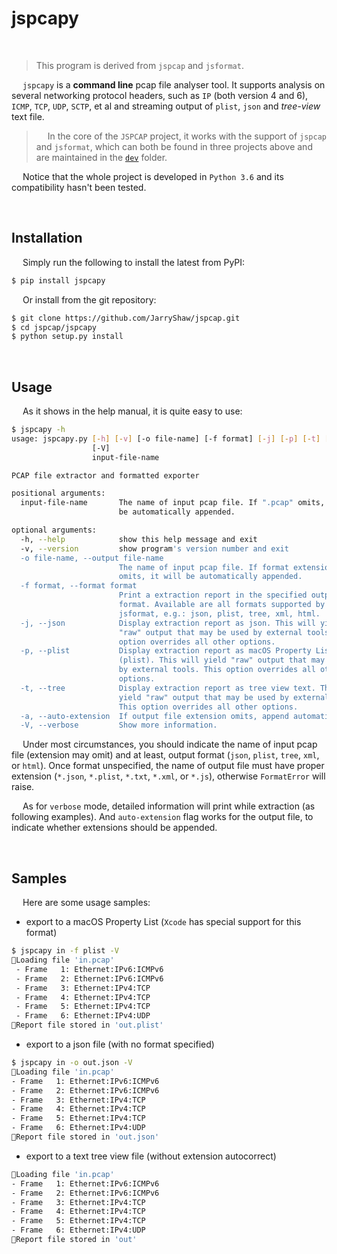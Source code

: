 # jspcapy

&nbsp;

 > This program is derived from `jspcap` and `jsformat`.

&emsp; `jspcapy` is a **command line** pcap file analyser tool. It supports analysis on several networking protocol headers, such as `IP` (both version 4 and 6), `ICMP`, `TCP`, `UDP`, `SCTP`, et al and streaming output of `plist`, `json` and *tree-view* text file.

 > &emsp; In the core of the `JSPCAP` project, it works with the support of `jspcap` and `jsformat`, which can both be found in three projects above and are maintained in the [`dev`](https://github.com/JarryShaw/jspcap/tree/master/dev/) folder.

&emsp; Notice that the whole project is developed in `Python 3.6` and its compatibility hasn't been tested.

&nbsp;

## Installation

&emsp; Simply run the following to install the latest from PyPI:

```bash
$ pip install jspcapy
```

&emsp; Or install from the git repository:

```bash
$ git clone https://github.com/JarryShaw/jspcap.git
$ cd jspcap/jspcapy
$ python setup.py install
```

&nbsp;

## Usage

&emsp; As it shows in the help manual, it is quite easy to use:

```bash
$ jspcapy -h
usage: jspcapy.py [-h] [-v] [-o file-name] [-f format] [-j] [-p] [-t] [-a]
                  [-V]
                  input-file-name

PCAP file extractor and formatted exporter

positional arguments:
  input-file-name       The name of input pcap file. If ".pcap" omits, it will
                        be automatically appended.

optional arguments:
  -h, --help            show this help message and exit
  -v, --version         show program's version number and exit
  -o file-name, --output file-name
                        The name of input pcap file. If format extension
                        omits, it will be automatically appended.
  -f format, --format format
                        Print a extraction report in the specified output
                        format. Available are all formats supported by
                        jsformat, e.g.: json, plist, tree, xml, html.
  -j, --json            Display extraction report as json. This will yield
                        "raw" output that may be used by external tools. This
                        option overrides all other options.
  -p, --plist           Display extraction report as macOS Property List
                        (plist). This will yield "raw" output that may be used
                        by external tools. This option overrides all other
                        options.
  -t, --tree            Display extraction report as tree view text. This will
                        yield "raw" output that may be used by external tools.
                        This option overrides all other options.
  -a, --auto-extension  If output file extension omits, append automatically.
  -V, --verbose         Show more information.
```

&emsp; Under most circumstances, you should indicate the name of input pcap file (extension may omit) and at least, output format (`json`, `plist`, `tree`, `xml`, or `html`). Once format unspecified, the name of output file must have proper extension (`*.json`, `*.plist`, `*.txt`, `*.xml`, or `*.js`), otherwise `FormatError` will raise.

&emsp; As for `verbose` mode, detailed information will print while extraction (as following examples). And `auto-extension` flag works for the output file, to indicate whether extensions should be appended.

&nbsp;

## Samples

&emsp; Here are some usage samples:

 - export to a macOS Property List (`Xcode` has special support for this format)

```bash
$ jspcapy in -f plist -V
🚨Loading file 'in.pcap'
 - Frame   1: Ethernet:IPv6:ICMPv6
 - Frame   2: Ethernet:IPv6:ICMPv6
 - Frame   3: Ethernet:IPv4:TCP
 - Frame   4: Ethernet:IPv4:TCP
 - Frame   5: Ethernet:IPv4:TCP
 - Frame   6: Ethernet:IPv4:UDP
🍺Report file stored in 'out.plist'
```

 - export to a json file (with no format specified)

 ```bash
 $ jspcapy in -o out.json -V
 🚨Loading file 'in.pcap'
 - Frame   1: Ethernet:IPv6:ICMPv6
 - Frame   2: Ethernet:IPv6:ICMPv6
 - Frame   3: Ethernet:IPv4:TCP
 - Frame   4: Ethernet:IPv4:TCP
 - Frame   5: Ethernet:IPv4:TCP
 - Frame   6: Ethernet:IPv4:UDP
🍺Report file stored in 'out.json'
 ```

 - export to a text tree view file (without extension autocorrect)

 ```bash
 🚨Loading file 'in.pcap'
 - Frame   1: Ethernet:IPv6:ICMPv6
 - Frame   2: Ethernet:IPv6:ICMPv6
 - Frame   3: Ethernet:IPv4:TCP
 - Frame   4: Ethernet:IPv4:TCP
 - Frame   5: Ethernet:IPv4:TCP
 - Frame   6: Ethernet:IPv4:UDP
🍺Report file stored in 'out'
 ```
